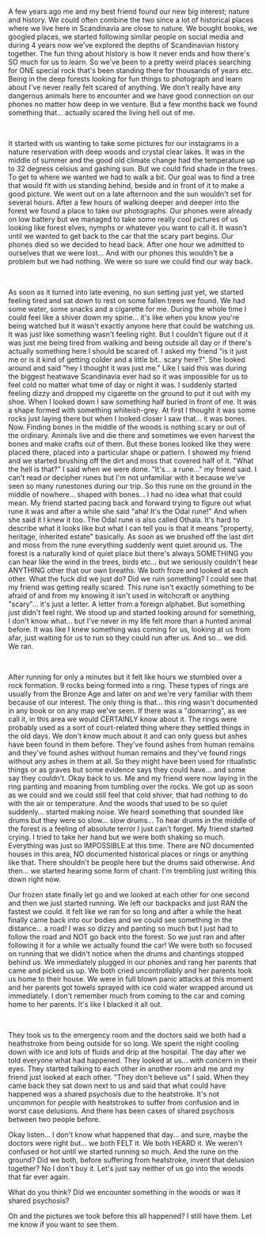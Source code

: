 A few years ago me and my best friend found our new big interest; nature and history. We could often combine the two since a lot of historical places where we live here in Scandinavia are close to nature. We bought books, we googled places, we started following similar people on social media and during 4 years now we've explored the depths of Scandinavian history together. The fun thing about history is how it never ends and how there's SO much for us to learn. So we've been to a pretty weird places searching for ONE special rock that's been standing there for thousands of years etc. Being in the deep forests looking for fun things to photograph and learn about I've never really felt scared of anything. We don't really have any dangerous animals here to encounter and we have good connection on our phones no matter how deep in we venture. But a few months back we found something that... actually scared the living hell out of me.

&#x200B;

It started with us wanting to take some pictures for our instagrams in a nature reservation with deep woods and crystal clear lakes. It was in the middle of summer and the good old climate change had the temperature up to 32 degress celsius and gashing sun. But we could find shade in the trees. To get to where we wanted we had to walk a bit. Our goal was to find a tree that would fit with us standing behind, beside and in front of it to make a good picture. We went out on a late afternoon and the sun wouldn't set for several hours. After a few hours of walking deeper and deeper into the forest we found a place to take our photographs. Our phones were already on low battery but we managed to take some really cool pictures of us looking like forest elves, nymphs or whatever you want to call it. It wasn't until we wanted to get back to the car that the scary part begins. Our phones died so we decided to head back. After one hour we admitted to ourselves that we were lost... And with our phones this wouldn't be a problem but we had nothing. We were so sure we could find our way back.

&#x200B;

As soon as it turned into late evening, no sun setting just yet, we started feeling tired and sat down to rest on some fallen trees we found. We had some water, some snacks and a cigarette for me. During the whole time I could feel like a shiver down my spine... it's like when you know you're being watched but it wasn't exactly anyone here that could be watching us. It was just like something wasn't feeling right. But I couldn't figure out if it was just me being tired from walking and being outside all day or if there's actually something here I should be scared of. I asked my friend "is it just me or is it kind of getting colder and a little bit.. scary here?". She looked around and said "hey I thought it was just me." Like I said this was during the biggest heatwave Scandinavia ever had so it was impossible for us to feel cold no matter what time of day or night it was. I suddenly started feeling dizzy and dropped my cigarette on the ground to put it out with my shoe. When I looked down I saw something half buried in front of me. It was a shape formed with something whiteish-grey. At first I thought it was some rocks just laying there but when I looked closer I saw that... it was bones. Now. Finding bones in the middle of the woods is nothing scary or out of the ordinary. Animals live and die there and sometimes we even harvest the bones and make crafts out of them. But these bones looked like they were placed there, placed into a particular shape or pattern. I showed my friend and we started brushing off the dirt and moss that covered half of it. "What the hell is that?" I said when we were done. "It's... a rune..." my friend said. I can't read or decipher runes but I'm not unfamiliar with it because we've seen so many runestones during our trip. So this rune on the ground in the middle of nowhere... shaped with bones... I had no idea what that could mean. My friend started pacing back and forward trying to figure out what rune it was and after a while she said "aha! It's the Odal rune!" And when she said it I knew it too. The Odal rune is also called Othala. It's hard to describe what it looks like but what I can tell you is that it means "property, heritage, inherited estate" basically. As soon as we brushed off the last dirt and moss from the rune everything suddenly went quiet around us. The forest is a naturally kind of quiet place but there's always SOMETHING you can hear like the wind in the trees, birds etc... but we seriously couldn't hear ANYTHING other that our own breaths. We both froze and looked at each other. What the fuck did we just do? Did we ruin something? I could see that my friend was getting really scared. This rune isn't exactly something to be afraid of and from my knowing it isn't used in witchcraft or anything "scary"... it's just a letter. A letter from a foreign alphabet. But something just didn't feel right. We stood up and started looking around for something, I don't know what... but I've never in my life felt more than a hunted animal before. It was like I knew something was coming for us, looking at us from afar, just waiting for us to run so they could run after us. And so... we did. We ran.

&#x200B;

After running for only a minutes but it felt like hours we stumbled over a rock formation. 9 rocks being formed into a ring. These types of rings are usually from the Bronze Age and later on and we're very familiar with them because of our interest. The only thing is that... this ring wasn't documented in any book or on any map we've seen. If there was a "domarring", as we call it, in this area we would CERTAINLY know about it. The rings were probably used as a sort of court-related thing where they settled things in the old days. We don't know much about it and can only guess but ashes have been found in them before. They've found ashes from human remains and they've found ashes without human remains and they've found rings without any ashes in them at all. So they might have been used for ritualistic things or as graves but some evidence says they could have... and some say they couldn't. Okay back to us. Me and my friend were now laying in the ring panting and moaning from tumbling over the rocks. We got up as soon as we could and we could still feel that cold shiver, that had nothing to do with the air or temperature. And the woods that used to be so quiet suddenly... started making noise. We heard something that sounded like drums but they were so slow... slow drums... To hear drums in the middle of the forest is a feeling of absolute terror I just can't forget. My friend started crying. I tried to take her hand but we were both shaking so much. Everything was just so IMPOSSIBLE at this time. There are NO documented houses in this area, NO documented historical places or rings or anything like that. There shouldn't be people here but the drums said otherwise. And then... we started hearing some form of chant. I'm trembling just writing this down right now.

Our frozen state finally let go and we looked at each other for one  second and then we just started running. We left our backpacks and just RAN the fastest we could. It felt like we ran for so long and after a while the heat finally came back into our bodies and we could see something in the distance... a road! I was so dizzy and panting so much but I just had to follow the road and NOT go back into the forest. So we just ran and after following it for a while we actually found the car! We were both so focused on running that we didn't notice when the drums and chantings stopped behind us. We immediately plugged in our phones and rang her parents that came and picked us up. We both cried uncontrollably and her parents took us home to their house. We were in full blown panic attacks at this moment and her parents got towels sprayed with ice cold water wrapped around us immediately. I don't remember much from coming to the car and coming home to her parents. It's like I blacked it all out.

&#x200B;

They took us to the emergency room and the doctors said we both had a heathstroke from being outside for so long. We spent the night cooling down with ice and lots of fluids and drip at the hospital. The day after we told everyone what had happened. They looked at us... with concern in their eyes. They started talking to each other in another room and me and my friend just looked at each other. "They don't believe us" I said. When they came back they sat down next to us and said that what could have happened was a shared psychosis due to the heatstroke. It's not uncommon for people with heatstrokes to suffer from confusion and in worst case delusions. And there has been cases of shared psychosis between two people before.

Okay listen... I don't know what happened that day... and sure, maybe the doctors were right but... we both FELT it. We both HEARD it. We weren't confused or hot until we started running so much. And the rune on the ground? Did we both, before suffering from heatstroke, invent that delusion together? No I don't buy it. Let's just say neither of us go into the woods that far ever again.

What do you think? Did we encounter something in the woods or was it shared psychosis?

Oh and the pictures we took before this all happened? I still have them. Let me know if you want to see them.